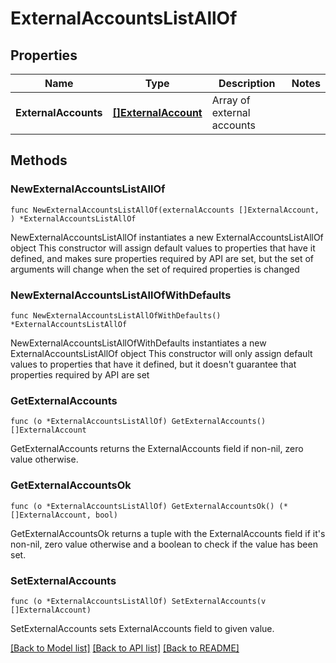 # ExternalAccountsListAllOf

## Properties

Name | Type | Description | Notes
------------ | ------------- | ------------- | -------------
**ExternalAccounts** | [**[]ExternalAccount**](ExternalAccount.md) | Array of external accounts | 

## Methods

### NewExternalAccountsListAllOf

`func NewExternalAccountsListAllOf(externalAccounts []ExternalAccount, ) *ExternalAccountsListAllOf`

NewExternalAccountsListAllOf instantiates a new ExternalAccountsListAllOf object
This constructor will assign default values to properties that have it defined,
and makes sure properties required by API are set, but the set of arguments
will change when the set of required properties is changed

### NewExternalAccountsListAllOfWithDefaults

`func NewExternalAccountsListAllOfWithDefaults() *ExternalAccountsListAllOf`

NewExternalAccountsListAllOfWithDefaults instantiates a new ExternalAccountsListAllOf object
This constructor will only assign default values to properties that have it defined,
but it doesn't guarantee that properties required by API are set

### GetExternalAccounts

`func (o *ExternalAccountsListAllOf) GetExternalAccounts() []ExternalAccount`

GetExternalAccounts returns the ExternalAccounts field if non-nil, zero value otherwise.

### GetExternalAccountsOk

`func (o *ExternalAccountsListAllOf) GetExternalAccountsOk() (*[]ExternalAccount, bool)`

GetExternalAccountsOk returns a tuple with the ExternalAccounts field if it's non-nil, zero value otherwise
and a boolean to check if the value has been set.

### SetExternalAccounts

`func (o *ExternalAccountsListAllOf) SetExternalAccounts(v []ExternalAccount)`

SetExternalAccounts sets ExternalAccounts field to given value.



[[Back to Model list]](../../README.md#documentation-for-models) [[Back to API list]](../../README.md#documentation-for-api-endpoints) [[Back to README]](../../README.md)


